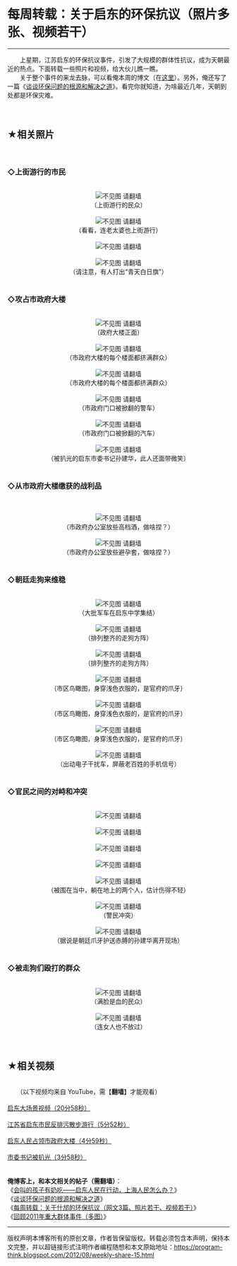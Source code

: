 # 每周转载：关于启东的环保抗议（照片多张、视频若干） 

-----

<div class="post-body entry-content">
　　上星期，江苏启东的环保抗议事件，引发了大规模的群体性抗议，成为天朝最近的热点。下面转载一些照片和视频，给大伙儿瞧一瞧。<br/>
　　关于整个事件的来龙去脉，可以看俺本周的博文（在<a href="../../2012/07/qidong-and-shanghai.md">这里</a>）。另外，俺还写了一篇《<a href="../../2012/08/environment-pollution-in-china.md">谈谈环保问题的根源和解决之道</a>》。看完你就知道，为啥最近几年，天朝到处都是环保灾难。<br/>
<a name="more"></a><br/>
<br/>
<h2>★相关照片</h2><br/>
<h3>◇上街游行的市民</h3><br/>
<center><img alt="不见图 请翻墙" src="images/ubCHtf_SmSGn9VFLcbr6prCVAlDzeYePRBGW7UoGLQS7hicd9juh_Z9DJ17SauVLcfmCHYunW3RO8JEuuZKgECuCHRgCnTEZfH_0hEowiN3C29NnNw"/><br/>
（上街游行的民众）</center><br/>
<center><img alt="不见图 请翻墙" src="images/KA9EIuUsmw86NU6xsvYA1DAbN46vcnDW0bzCu_kKU6IY-tK9yg5CvwwrSRfH-WVL6y9ONtCsnSrRxvBmEWzwE2hOlNs7OjDjxkiMza4BsSHxG_4j4w"/><br/>
（看看，连老太婆也上街游行）</center><br/>
<center><img alt="不见图 请翻墙" src="images/mkYnb-V29jrlpJsYVJJoPNYFsxAkxahtz34-qr4axeWfsvxB422SQEHFXruwnIxoz5647iq4vfokQE1efXy8-qONbGu17d5jnR5FcA-VhmMLYXwwug"/></center><br/>
<center><img alt="不见图 请翻墙" src="images/e9gzujgULiFKrfi_Pul4LfdnjPXr6KzblgzCRzxRClmV25jvy_-lZtmohu-UVqEnjaQJCtZ6aFGc3CacyI_1lErjABva0QzBMbMPQ7peFcwEHdl7Ug"/><br/>
（请注意，有人打出“青天白日旗”）</center><br/>
<h3>◇攻占市政府大楼</h3><br/>
<center><img alt="不见图 请翻墙" src="images/05vv3Bihnhf6RP09zbKXBFb6MEgffffZ3-QvEMJ6LDVFRel_i1X1QTq_sW8E2UzIOJ4Q7p1ncu6FfOvosHVfLVKb93abLRW86AywiK5iZyZZ5odW_g"/><br/>
（政府大楼正面）</center><br/>
<center><img alt="不见图 请翻墙" src="images/8RgR0dG2XR-1Fmj7bOFaJvFV4na37TbtJCqKj-mJw85ZBng_kPJEEy_TvIvdEXguS37O9T6SFMNT4BLjTVixkNcmFRL3_VpGiX9O6qEifYiCUoZssg"/><br/>
（市政府大楼的每个楼面都挤满群众）</center><br/>
<center><img alt="不见图 请翻墙" src="images/_bcrhsVa8fMRiqCh9LEvFPfMioE6sdk84kMadHksuqJedjYsFCMHYBQVm1S7TU8Tmedcagpagb2HRFJTdUNalgf_nVj--8CcbIQYFidmCPVJvqLxTg"/><br/>
（市政府大楼的每个楼面都挤满群众）</center><br/>
<center><img alt="不见图 请翻墙" src="images/kXVHDw2OC0F2mh8u1otua1yWlNHjFD8-a0rKSkDPBpGgyzGAcJFRjMvJF7bkPJ5CYpNwypb1dUjoeAwtWgDh-P1HwjcPgmrVVRHPAw-ylqnh315osUo"/><br/>
（市政府门口被掀翻的警车）</center><br/>
<center><img alt="不见图 请翻墙" src="images/SSRn6JpzPswBOQY_0XmC3uYwNY6HvR7gNm6ZJFS3rI64BSiocV5UkpDjNRPfIhCwWz-xNmTTCj0UjjVQiRfoR122pQa0Rq2YW1OEl_zy0AH9PKUZKg"/><br/>
（市政府门口被掀翻的汽车）</center><br/>
<center><img alt="不见图 请翻墙" src="images/_ITAw0_3-X6SbdMb0GMcVa7C8tblf2LGkG_I27pf6yaa39bFZaCVFrMNI6nBpV-RJ1YHTjIJeHO7KG8xF-D1UhaF0tt4acl1E1U_aFlJ1juD3KTKLcA"/><br/>
（被扒光的启东市委书记孙建华，此人还面带微笑）</center><br/>
<h3>◇从市政府大楼缴获的战利品</h3><br/>
<br/>
<center><img alt="不见图 请翻墙" src="images/NITbvsYtola_vTMF7XQKzYnOnQ7FlDqT020SWHlZZgM0HG60BjpFZ3zKjVH7I1QSj2T7-Qup7jfUcv5XxJYOlaL3a7tBiXSoSXLnxlTNJr2PTH82xA"/><br/>
（市政府办公室放些高档酒，做啥捏？）</center><br/>
<center><img alt="不见图 请翻墙" src="images/E1pnxUQ8IopRfVI4CpDHlSxUEgtKcCUIF_8TAd7DrDZJVk6BfUGoL9e2Kl0RHnc7RrBXdfNn9iYZcalbZzxGmrt0RZpKRP35t-7DmpDbKggx7P9OGQ"/><br/>
（市政府办公室放些避孕套，做啥捏？）</center><br/>
<h3>◇朝廷走狗来维稳</h3><br/>
<center><img alt="不见图 请翻墙" src="images/PBJ4btEwTZOKtgDHhBoPYuOyQ_jMXUFL-yUDrsnosDK-f3vVZHYmA-u0izLn2oRYoM1N5pHPYdIqbbUxV6w9g55kUW49le_aCyXybswHz8sUSPit8Pg"/><br/>
（大批军车在启东中学集结）</center><br/>
<center><img alt="不见图 请翻墙" src="images/qyGEO6eTNkybkWqTe7UASUfyF7Jk27yfal0iRGNW78HZd3hK8MJL3np0qwYBkO8REu9eYhOj94-QDLrHwGHhjay4uZr4Oiytmj4K6onlpkHjgr5AEZg"/><br/>
（排列整齐的走狗方阵）</center><br/>
<center><img alt="不见图 请翻墙" src="images/ujT_zOlJvy-tijvHaA2LizvRhZYgi_X4TFt71pjbGAV1e1iCCrj2xWvVDjaRG73aBWgq62JdAx0zmfQf-P3wz42kTd8h0dcgX403GhGiKYD776dGZQ"/><br/>
（排列整齐的走狗方阵）</center><br/>
<center><img alt="不见图 请翻墙" src="images/JiLQON3WPU8xj6AvWlw5AyxyxS9VXOzZhCvaC80Sc9o6YI3DG43xibSwBHkmkjFG__M67sjHcagjyDrGyhcb-V6SaYLETP3MC7OVqXeAXbEkpIOJlQ"/><br/>
（市区鸟瞰图，身穿浅色衣服的，是官府的爪牙）</center><br/>
<center><img alt="不见图 请翻墙" src="images/xa00gVQ-O-3td6c1dWvPr20X1bfZwLeU7MmeKBa0PsTaEhQLmz__ZwU1TFGYCa_Ct2FzrokNchrJOcYNiPuzNhIB9MeYrRym_z_l4Qifayw6RPOXfJ4"/><br/>
（市区鸟瞰图，身穿浅色衣服的，是官府的爪牙）</center><br/>
<center><img alt="不见图 请翻墙" src="images/Ah-Plv25xUTElb2WGajhioPyQGGIGCbhEXOkVoim62_DZemu0ZAIMlO9VfAKZ-HR_K36MuXaPlfJeEtbUdEKNp_ckr12g93G_17hOOReAWkGYHNKcg"/><br/>
（市区鸟瞰图，身穿浅色衣服的，是官府的爪牙）</center><br/>
<center><img alt="不见图 请翻墙" src="images/dmCEXRWER9RUWFI9NZIrr-IfGi0tDQRcNZh2WwQAu7cjPZHA4-Lbw0KQw5Te54s3-DDdaJCw9Gtlc4bJh8TcPb4oSmDdYrIcqEPf0rJWt5Ira12tTMo"/><br/>
（出动电子干扰车，屏蔽老百姓的手机信号）</center><br/>
<h3>◇官民之间的对峙和冲突</h3><br/>
<center><img alt="不见图 请翻墙" src="images/eUNZ3LVTu4rADAhv8ssELx8KzBcBXZ-tQpLDvNgMM3XZBUHTeAUgzk1KAFjQnYmfjry_mz0GCHXbKrxF7Y9OeEKlPiUc8Vd8lvFUm1OCDK5Al9ea7g"/></center><br/>
<center><img alt="不见图 请翻墙" src="images/tv1wCcLM2A_38L5JpkJ1FfbWlvHTYcNkmS0Nahf4GZBch71ARUwyI86AeQVdpTXP4QWdRFYC97TSl1879pVjAUI3Gldc-P-Y9v_mFZt2Q0ZixhYbMg"/></center><br/>
<center><img alt="不见图 请翻墙" src="images/j0xs7xdzGLO_FpiAKHSW9hb0b0M0INe2dC6ZPFMJYc7n4Wm091LWDlh85s3CRfHAnNH9l5fCetPjs6wBrOmiAhkGZCx8xpOcohw-ST7MIy60K5xndQ"/></center><br/>
<center><img alt="不见图 请翻墙" src="images/OcyD5mjvy9OyJEeXwleUytKWyVOdAnesEJLgoani5n5nsN-TTEK9Xqf9FTiYpGWyF_io-brcfnd5f928n9qFJzYIVJqQRCxTWJl4bYjKqAYJKmy6zQ"/></center><br/>
<center><img alt="不见图 请翻墙" src="images/UfgWmQGyoZVQjX7p_cal_zPJkdSjcLDTO4Ha1iI_9Eu4kez2FItdZgn0VRPWP0J3J0K04vjeXl6iBNtDHzUQG04slMzudyTIJTgwXjJIqrcAnNWc8Q"/><br/>
（被围在当中，躺在地上的两个人，估计伤得不轻）</center><br/>
<center><img alt="不见图 请翻墙" src="images/YJKAszI4pdONm1b2383noQyiUx9H-aUa4Cba7G52Hh2A4G7r0lTzqW_TuuGN-CCy4Pa5Td7F1bKmeciUUVzxKJAUNvAaXFiwJGTdJ7YngbbWm6JCmQ"/><br/>
（警民冲突）</center><br/>
<center><img alt="不见图 请翻墙" src="images/6AmL-6qpL1dKjrYQmp-hkNMnwurRGL-jvNeFPzQ7WqkSADWtT2zIRv-_XC_xrs7Ln3cznp-4NnKiTOFfQh56Id-3kZ8qhBmeA5h2coWmBN_WzPnhGA"/><br/>
（据说是朝廷爪牙护送赤膊的孙建华离开现场）</center><br/>
<h3>◇被走狗们殴打的群众</h3><br/>
<center><img alt="不见图 请翻墙" src="images/FzvBz_m1f93li0vSBUyF8Jbeu0pAT3otxxvs25GFow9h06QXq7sXNF6Jkdb-hb994Vw4uH1KzNDhpdP3AdaxS830c7hoDTShsXtZTgCtk6QXLHX_qA"/><br/>
（满脸是血的民众）</center><br/>
<center><img alt="不见图 请翻墙" src="images/M5QEaOn9iRLlUpBIknCJw-UvfgxU2Gin_XTDiL0gCsWkQrLjLhuYUFvGiPMyh3NRn0qeD5RulC9HPhDKrcX-fsR6l5d5Qs4mKTUXJmi9XaDMiLBRHw"/><br/>
（连女人也不放过）</center><br/>
<br/>
<h2>★相关视频</h2><br/>
　　（以下视频均来自 YouTube，需【<b>翻墙</b>】才能观看）<br/>
<br/>
<a href="https://www.youtube.com/watch?v=A1qpgHCmDF8" rel="nofollow" target="_blank">启东大场景视频（20分58秒）</a><br/>
<br/>
<a href="https://www.youtube.com/watch?v=HmnZoeCGM9Y" rel="nofollow" target="_blank">江苏省启东市民反排污散步游行（5分52秒）</a><br/>
<br/>
<a href="https://www.youtube.com/watch?v=Kb4bfEO9KpQ" rel="nofollow" target="_blank">启东人民占领市政府大楼（4分59秒）</a><br/>
<br/>
<a href="https://www.youtube.com/watch?v=zylJOodYTxY" rel="nofollow" target="_blank">市委书记被扒光（3分58秒）</a><br/>
<br/>
<br/>
<b>俺博客上，和本文相关的帖子（需翻墙）</b>：<br/>
《<a href="../../2012/07/qidong-and-shanghai.md">会叫的孩子有奶吃——启东人民在行动，上海人民怎么办？</a>》<br/>
《<a href="../../2012/08/environment-pollution-in-china.md">谈谈环保问题的根源和解决之道</a>》<br/>
《<a href="../../2012/07/weekly-share-11.md">每周转载：关于什邡的环保抗议（网文3篇、照片若干、视频若干）</a>》<br/>
《<a href="../../2012/01/2011-mass-incidents.md">回顾2011年重大群体事件（多图）</a>》
</div>


------------------------------------------------

版权声明本博客所有的原创文章，作者皆保留版权。转载必须包含本声明，保持本文完整，并以超链接形式注明作者编程随想和本文原始地址：https://program-think.blogspot.com/2012/08/weekly-share-15.html
